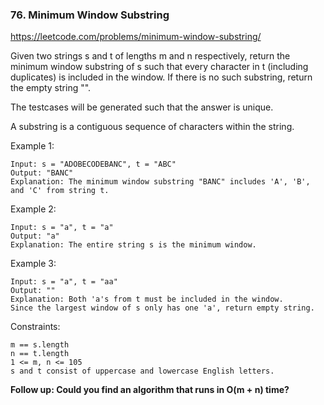 ### 76. Minimum Window Substring

https://leetcode.com/problems/minimum-window-substring/

Given two strings s and t of lengths m and n respectively, return the minimum window substring of s such that every character in t (including duplicates) is included in the window. If there is no such substring, return the empty string "".

The testcases will be generated such that the answer is unique.

A substring is a contiguous sequence of characters within the string.



Example 1:

    Input: s = "ADOBECODEBANC", t = "ABC"
    Output: "BANC"
    Explanation: The minimum window substring "BANC" includes 'A', 'B', and 'C' from string t.
Example 2:

    Input: s = "a", t = "a"
    Output: "a"
    Explanation: The entire string s is the minimum window.
Example 3:

    Input: s = "a", t = "aa"
    Output: ""
    Explanation: Both 'a's from t must be included in the window.
    Since the largest window of s only has one 'a', return empty string.


Constraints:

    m == s.length
    n == t.length
    1 <= m, n <= 105
    s and t consist of uppercase and lowercase English letters.


**Follow up: Could you find an algorithm that runs in O(m + n) time?**